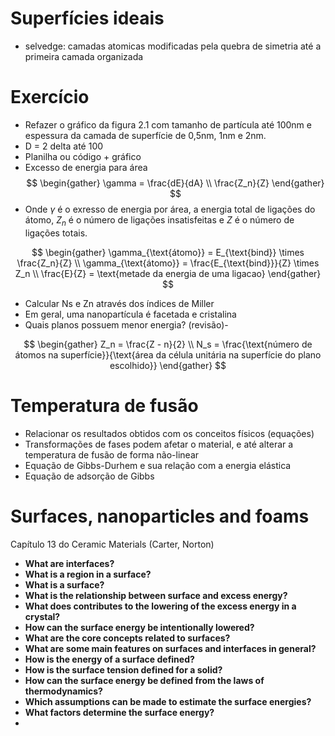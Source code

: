 # Superfícies ideais

- selvedge: camadas atomicas modificadas pela quebra de simetria até a primeira camada organizada

# Exercício

- Refazer o gráfico da figura 2.1 com tamanho de partícula até 100nm e espessura da camada de superfície de 0,5nm, 1nm e 2nm.
- D = 2 delta até 100 
- Planilha ou código + gráfico
- Excesso de energia para área
$$
\begin{gather}
    \gamma = \frac{dE}{dA} \\ 
    \frac{Z_n}{Z}
\end{gather}
$$
- Onde $\gamma$ é o exresso de energia por área, a energia total de ligações do átomo, $Z_n$ é o número de ligações insatisfeitas e $Z$ é o número de ligações totais.

$$
\begin{gather}
    \gamma_{\text{átomo}} = E_{\text{bind}} \times \frac{Z_n}{Z} \\
    \gamma_{\text{átomo}} = \frac{E_{\text{bind}}}{Z} \times Z_n \\
    \frac{E}{Z} = \text{metade da energia de uma ligacao}
\end{gather}
$$

- Calcular Ns e Zn através dos índices de Miller
- Em geral, uma nanopartícula é facetada e cristalina
- Quais planos possuem menor energia? (revisão)-

$$
\begin{gather}
    Z_n = \frac{Z - n}{2} \\
    N_s = \frac{\text{número de átomos na superfície}}{\text{área da célula unitária na superfície do plano escolhido}}
\end{gather}
$$

# Temperatura de fusão

- Relacionar os resultados obtidos com os conceitos físicos (equações)
- Transformações de fases podem afetar o material, e até alterar a temperatura de fusão de forma não-linear
- Equação de Gibbs-Durhem e sua relação com a energia elástica
- Equação de adsorção de Gibbs

# Surfaces, nanoparticles and foams

Capítulo 13 do Ceramic Materials (Carter, Norton)

- **What are interfaces?** 
- **What is a region in a surface?**
- **What is a surface?**
- **What is the relationship between surface and excess energy?**
- **What does contributes to the lowering of the excess energy in a crystal?**
- **How can the surface energy be intentionally lowered?**
- **What are the core concepts related to surfaces?**
- **What are some main features on surfaces and interfaces in general?**
- **How is the energy of a surface defined?**
- **How is the surface tension defined for a solid?**
- **How can the surface energy be defined from the laws of thermodynamics?**
- **Which assumptions can be made to estimate the surface energies?**
- **What factors determine the surface energy?**
- 

